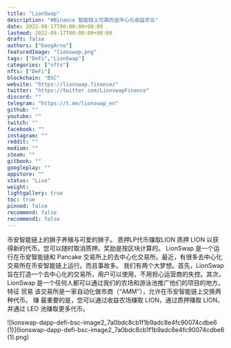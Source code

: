 ```yaml
---
title: "LionSwap"
description: "#Binance 智能链上可靠的去中心化收益农业"
date: 2022-08-17T00:00:00+08:00
lastmod: 2022-08-17T00:00:00+08:00
draft: false
authors: ["boogArno"]
featuredImage: "lionswap.png"
tags: ["DeFi","LionSwap"]
categories: ["nfts"]
nfts: ["DeFi"]
blockchain: "BSC"
website: "https://lionswap.finance/"
twitter: "https://twitter.com/LionswapFinance"
discord: ""
telegram: "https://t.me/lionswap_en"
github: ""
youtube: ""
twitch: ""
facebook: ""
instagram: ""
reddit: ""
medium: ""
steam: ""
gitbook: ""
googleplay: ""
appstore: ""
status: "Live"
weight: 
lightgallery: true
toc: true
pinned: false
recommend: false
recommend1: false
---
```

币安智能链上的狮子养殖与可爱的狮子。
质押LP代币赚取LION
质押 LION 以获得新的代币。您可以随时取消质押。奖励是按区块计算的。
LionSwap 是一个运行在币安智能链和 Pancake 交易所上的去中心化交易所。最近，有很多去中心化交易所在币安智能链上运行。而且事故多。
我们有两个大梦想。首先，LionSwap 旨在打造一个去中心化的交易所，用户可以使用，不用担心运营商的失控。其次，LionSwap 是一个任何人都可以通过我们的农场和游泳池推广他们的项目的地方。
特征
贸易
该交易所是一家自动化做市商（“AMM”），允许在币安智能链上交换两种代币。
赚
最重要的是，您可以通过收益农场赚取 LION，通过质押赚取 LION，并通过 LEO 池赚取更多代币。

![lionswap-dapp-defi-bsc-image2_7a0bdc8cb1f1b9adc8e4fc90074cdbe6 (1)](lionswap-dapp-defi-bsc-image2_7a0bdc8cb1f1b9adc8e4fc90074cdbe6 (1).png)